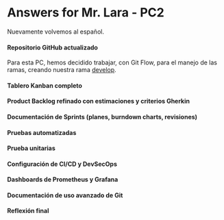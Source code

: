 # Answers for Mr. Lara - PC2

Nuevamente volvemos al español.

#### Repositorio GitHub actualizado

Para esta PC, hemos decidido trabajar, con Git Flow, para el manejo de las ramas, creando nuestra rama [develop](https://github.com/A-PachecoT/console-quest-rpg/tree/develop).


#### Tablero Kanban completo



#### Product Backlog refinado con estimaciones y criterios Gherkin



#### Documentación de Sprints (planes, burndown charts, revisiones)



#### Pruebas automatizadas 



#### Prueba unitarias



#### Configuración de CI/CD y DevSecOps



#### Dashboards de Prometheus y Grafana



#### Documentación de uso avanzado de Git



#### Reflexión final


